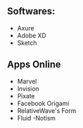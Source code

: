 ## Softwares:
- Axure
- Adobe XD
- Sketch

## Apps Online
- Marvel
- Invision
- Pixate
- Facebook Origami
- RelativeWave's Form
- Fluid
-Notism
